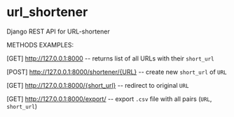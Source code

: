 # url_shortener
Django REST API for URL-shortener


METHODS EXAMPLES:

[GET]   http://127.0.0.1:8000                  -- returns list of all URLs with their `short_url`

[POST]  http://127.0.0.1:8000/shortener/{URL}  -- create new `short_url` of `URL`

[GET]   http://127.0.0.1:8000/{short_url}      -- redirect to original `URL`

[GET]   http://127.0.0.1:8000/export/          -- export `.csv` file with all pairs (`URL`, `short_url`)
